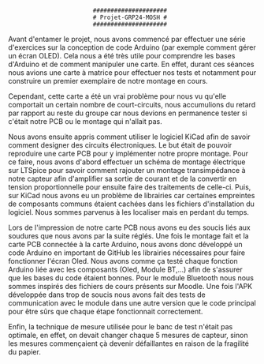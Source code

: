 							#####################
							# Projet-GRP24-MOSH #
							#####################

Avant d'entamer le projet, nous avons commencé par effectuer une série d'exercices sur la conception de code Arduino 
(par exemple comment gérer un écran OLED). Cela nous a été  très utile pour comprendre les bases d'Arduino 
et de comment manipuler une carte. En effet, durant ces séances nous avions une carte à matrice pour effectuer 
nos tests et notamment pour construire un premier exemplaire de notre montage en cours. 

Cependant, cette carte a été un vrai problème pour nous vu qu'elle comportait un certain nombre de court-circuits,
nous accumulions du retard par rapport au reste du groupe car nous devions en permanence tester si c'était notre PCB 
ou le montage qui n'allait pas.

Nous avons ensuite appris comment utiliser le logiciel KiCad afin de savoir comment designer des circuits électroniques. 
Le but était de pouvoir reproduire une carte PCB pour y implémenter notre propre montage. 
Pour ce faire, nous avons d'abord effectuer un schéma de montage électrique sur LTSpice pour savoir comment rajouter 
un montage transimpédance à notre capteur afin d'amplifier sa sortie de courant et de la convertir en tension proportionnelle 
pour ensuite faire des traitements de celle-ci.
Puis, sur KiCad nous avons eu un problème de librairies car certaines empreintes de composants communs étaient cachées dans 
les fichiers d'installation du logiciel. Nous sommes parvenus à les localiser mais en perdant du temps.

Lors de l'impression de notre carte PCB nous avons eu des soucis liés aux soudures que nous avons par la suite réglés. 
Une fois le montage fait et la carte PCB connectée à la carte Arduino, nous avons donc développé un code Arduino en 
important de GitHub les librairies nécessaires pour faire fonctionner l'écran Oled. Nous avons comme ça testé chaque fonction 
Arduino liée avec les composants (Oled, Module BT,...) afin de s'assurer que les bases du code étaient bonnes. 
Pour le module Bluetooth nous nous sommes inspirés des fichiers de cours présents sur Moodle.
Une fois l'APK développée dans trop de soucis nous avons fait des tests de communication avec le module dans une autre version
 que le code principal pour être sûrs que chaque étape fonctionnait correctement.


Enfin, la technique de mesure utilisée pour le banc de test n'était pas optimale, en effet, on devait changer chaque 5 mesures de capteur, 
sinon les mesures commençaient çà devenir défaillantes en raison de la fragilité du papier.


